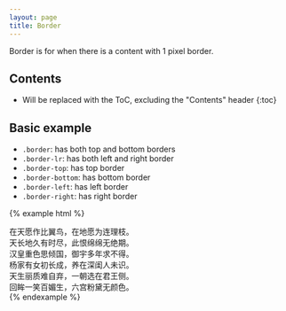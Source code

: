 ```yaml
---
layout: page
title: Border
---
```


Border is for when there is a content with 1 pixel border.

## Contents

* Will be replaced with the ToC, excluding the "Contents" header
{:toc}

## Basic example

- `.border`: has both top and bottom borders
- `.border-lr`: has both left and right border
- `.border-top`: has top border
- `.border-bottom`: has bottom border
- `.border-left`: has left border
- `.border-right`: has right border

{% example html %}
<div class="hl-border">在天愿作比翼鸟，在地愿为连理枝。</div>
<div class="hl-separator"></div>

<div class="hl-border-lr">天长地久有时尽，此恨绵绵无绝期。</div>
<div class="hl-separator"></div>

<div class="hl-border-top">汉皇重色思倾国，御宇多年求不得。</div>
<div class="hl-separator"></div>

<div class="hl-border-bottom">杨家有女初长成，养在深闺人未识。</div>
<div class="hl-separator"></div>

<div class="hl-border-left">天生丽质难自弃，一朝选在君王侧。</div>
<div class="hl-separator"></div>

<div class="hl-border-right">回眸一笑百媚生，六宫粉黛无颜色。</div>
<div class="hl-separator"></div>
{% endexample %}
